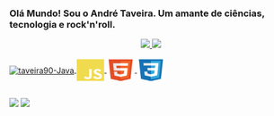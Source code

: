 ### Olá Mundo! Sou o André Taveira. Um amante de ciências, tecnologia e rock'n'roll.


<div align="center">
  <a href="https://github.com/taveira90">
  <img height="180em" src="https://github-readme-stats.vercel.app/api?username=taveira90&show_icons=true&theme=dracula&include_all_commits=true&count_private=true"/>
  <img height="180em" src="https://github-readme-stats.vercel.app/api/top-langs/?username=taveira90&layout=compact&langs_count=7&theme=dracula"/>
</div>


<div style="display: inline_block"><br>
<img align="center" alt="taveira90-Java" height="50" width="60" src="https://cdn.jsdelivr.net/gh/devicons/devicon/icons/java/java-original-wordmark.svg" />          
<img align="center" alt="taveira90-Js" height="40" width="50" src="https://raw.githubusercontent.com/devicons/devicon/master/icons/javascript/javascript-plain.svg">
<img align="center" alt="taveira90-HTML" height="40" width="50" src="https://raw.githubusercontent.com/devicons/devicon/master/icons/html5/html5-original.svg">
<img align="center" alt="taveira90-CSS" height="40" width="50" src="https://raw.githubusercontent.com/devicons/devicon/master/icons/css3/css3-original.svg">          
<!-- <img align="center" alt="taveira90-Python" height="30" width="40" src="https://raw.githubusercontent.com/devicons/devicon/master/icons/python/python-original.svg"> -->
</div>

##

<a href="https://www.linkedin.com/in/andretaveira90" target="_blank"><img src="https://img.shields.io/badge/-LinkedIn-%230077B5?style=for-the-badge&logo=linkedin&logoColor=white" target="_blank"></a> 
  <a href=" https://www.instagram.com/andretaveira90/" target="_blank"><img src="https://img.shields.io/badge/Instagram-E4405F?style=for-the-badge&logo=instagram&logoColor=white" target="_blank"></a>  
 

